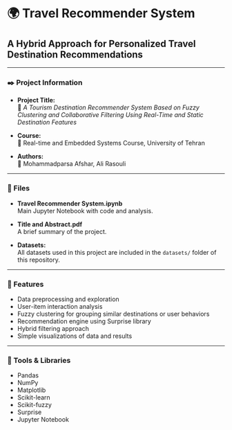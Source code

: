 # 🌍 Travel Recommender System

## A Hybrid Approach for Personalized Travel Destination Recommendations

---

### ✒️ Project Information

- **Project Title:**  
  🔧 *A Tourism Destination Recommender System Based on Fuzzy Clustering and Collaborative Filtering Using Real-Time and Static Destination Features*

- **Course:**  
  🔧 Real-time and Embedded Systems Course, University of Tehran

- **Authors:**  
  🔧 Mohammadparsa Afshar, Ali Rasouli

---

### 📁 Files

- **Travel Recommender System.ipynb**  
  Main Jupyter Notebook with code and analysis.

- **Title and Abstract.pdf**  
  A brief summary of the project.

- **Datasets:**  
  All datasets used in this project are included in the `datasets/` folder of this repository.

---

### 🚀 Features

- Data preprocessing and exploration  
- User-item interaction analysis  
- Fuzzy clustering for grouping similar destinations or user behaviors  
- Recommendation engine using Surprise library  
- Hybrid filtering approach  
- Simple visualizations of data and results  

---

### 🧰 Tools & Libraries

- Pandas  
- NumPy  
- Matplotlib  
- Scikit-learn  
- Scikit-fuzzy  
- Surprise  
- Jupyter Notebook



